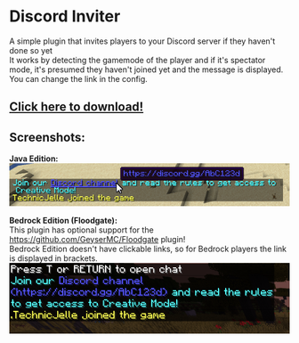 # Discord Inviter
A simple plugin that invites players to your Discord server if they haven't done so yet\
It works by detecting the gamemode of the player and if it's spectator mode, it's presumed they haven't joined yet and the message is displayed.\
You can change the link in the config.


## [Click here to download!](../../releases/latest)

## Screenshots:

**Java Edition:**\
![Java Edition](/.github/Java%20Edition.png)

**Bedrock Edition (Floodgate):**\
This plugin has optional support for the https://github.com/GeyserMC/Floodgate plugin!\
Bedrock Edition doesn't have clickable links, so for Bedrock players the link is displayed in brackets.\
![Bedrock Edition (Floodgate)](/.github/Bedrock%20Edition%20(Floodgate).png)

